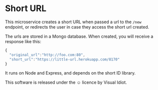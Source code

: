 # Short URL

This microservice creates a short URL when passed a url to the `/new` endpoint, or redirects the user in case they access the short url created.

The urls are stored in a Mongo database. When created, you will receive a response like this:

```javascript
{
  "original_url":"http://foo.com:80",
  "short_url":"https://little-url.herokuapp.com/8170"
}
```

It runs on Node and Express, and depends on the short ID library.

This software is released under the ☺ licence by Visual Idiot.